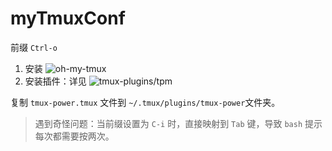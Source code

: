 # myTmuxConf

前缀 `Ctrl-o`

1) 安装 ![oh-my-tmux](https://github.com/gpakosz/.tmux)
2) 安装插件：详见 ![tmux-plugins/tpm](https://github.com/tmux-plugins/tpm)

复制 `tmux-power.tmux` 文件到 `~/.tmux/plugins/tmux-power`文件夹。

> 遇到奇怪问题：当前缀设置为 `C-i` 时，直接映射到 `Tab` 键，导致 `bash` 提示每次都需要按两次。



